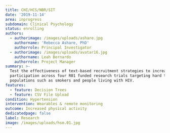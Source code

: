```yaml
---
title: CHI/HCS/NBR/SIT
date: '2019-11-14'
area: inprogress
subdomain: Clinical Psychology
status: enrolling
authors:
  - authorimage: /images/uploads/ashare.jpg
    authorname: 'Rebecca Ashare, PhD'
    authorrole: Principal Investigator
  - authorimage: /images/uploads/avatar16.jpg
    authorname: Leah Bernardo
    authorrole: Project Manager
summary: >-
  Test the effectiveness of text-based recruitment strategies to increase
  participation across four R01 funded research trials targeting hard to reach
  populations such as smokers and people living with HIV.
features:
  - feature: Decision Trees
  - feature: CSV File Upload
condition: Hypertension
intervention: Wearables & remote monitoring
outcome: Increased physical activity
dedicatedpage: false
label: Research
image: /images/uploads/hsm.01.jpg
---
```



